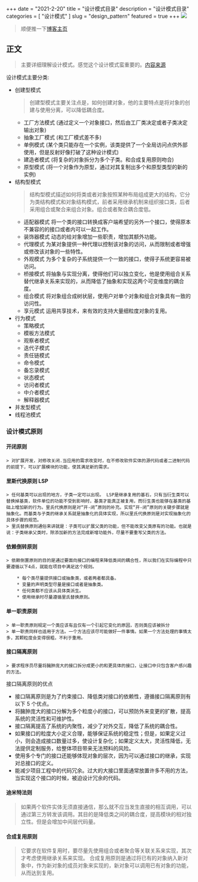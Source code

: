 +++
date = "2021-2-20"
title = "设计模式目录"
description = "设计模式目录"
categories = [
    "设计模式"
]
slug = "design_pattern"
featured = true
+++
![](https://gitee.com/lalalaxiaowifi/pictures/raw/master/image/%E6%97%A5%E5%B8%B8%E6%90%AC%E7%A0%96%E5%A4%B4.png)
> 顺便推一下[博客主页](http://lalalaxiaowifi.gitee.io/pictures/) 
## 正文
> 主要详细理解设计模式。感觉这个设计模式蛮重要的。[内容来源](http://c.biancheng.net/view/1330.html)

设计模式主要分类:
* 创建型模式
    > 创建型模式主要关注点是，如何创建对象，他的主要特点是将对象的创建与使用分离，可以降低耦合度。
    * 工厂方法模式 []() (通过定义一个对象接口，然后由工厂类决定或者子类决定输出对象)
    * 抽象工厂模式[]() (和工厂模式差不多)
    * 单例模式 []() (某个类只能存在一个实例，该类提供了一个全局访问点供外部使用，但是反射好像打破了这种设计模式)
    * 建造者模式 []() (将复杂的对象拆分为多个子类。和合成复用原则吻合)
    * 原型模式 []() (将一个对象作为原型，通过对其复制出多个和原型类型的新的实例)
* 结构型模式
    > 结构型模式描述如何将类或者对象按照某种布局组成更大的结构，它分为类结构模式和对象结构模式，前者采用继承机制来组织接口类，后者采用组合或聚合来组合对象。组合或者聚合耦合度低。
    * 适配器模式 []() 将一个类的接口转换成客户端希望的另外一个接口，使得原本不兼容的的接口或者内可以一起工作。
    * 装饰器模式 []() 动态的给对象增加一些职责，增加其额外功能。
    * 代理模式 []() 为某对象提供一种代理以控制该对象的访问，从而限制或者增强或修改该对象的一些特性。
    * 外观模式 []() 为多个复杂的子系统提供一个一致的接口，使得子系统更容易被访问。
    * 桥接模式 []() 将抽象与实现分离，使得他们可以独立变化，他是使用组合关系替代继承关系来实现的，从而降低了抽象和实现这两个可变维度的耦合度。
    * 组合模式 []() 将对象组合成树状层，使用户对单个对象和组合对象具有一致的访问性。
    * 享元模式 []() 运用共享技术，来有效的支持大量细粒度对象的复用。
* 行为模式
    * 策略模式
    * 模板方法模式
    * 观察者模式
    * 迭代子模式
    * 责任链模式
    * 命令模式
    * 备忘录模式
    * 状态模式
    * 访问者模式
    * 中介者模式
    * 解释器模式
* 并发型模式
* 线程池模式  

### 设计模式原则
#### 开闭原则
    > 对扩展开发，对修改关闭.当应用的需求改变时，在不修改软件实体的源代码或者二进制代码的前提下，可以扩展模块的功能，使其满足新的需求。
#### 里斯代换原则 LSP
    > 任何基类可以出现的地方，子类一定可以出现。 LSP是继承复用的基石，只有当衍生类可以替换掉基类，软件单位的功能不受到影响时，基类才能真正被复用，而衍生类也能够在基类的基础上增加新的行为。里氏代换原则是对“开-闭”原则的补充。实现“开-闭”原则的关键步骤就是抽象化。而基类与子类的继承关系就是抽象化的具体实现，所以里氏代换原则是对实现抽象化的具体步骤的规范。
    > 里氏替换原则通俗来讲就是：子类可以扩展父类的功能，但不能改变父类原有的功能。也就是说：子类继承父类时，除添加新的方法完成新增功能外，尽量不要重写父类的方法。
#### 依赖倒转原则
    > 依赖倒置原则的目的是通过要面向接口的编程来降低类间的耦合性，所以我们在实际编程中只要遵循以下4点，就能在项目中满足这个规则。
       
        * 每个类尽量提供接口或抽象类，或者两者都具备。
        * 变量的声明类型尽量是接口或者是抽象类。
        * 任何类都不应该从具体类派生。
        * 使用继承时尽量遵循里氏替换原则。
#### 单一职责原则
    > 单一职责原则规定一个类应该有且仅有一个引起它变化的原因，否则类应该被拆分
    > 单一职责同样也适用于方法。一个方法应该尽可能做好一件事情。如果一个方法处理的事情太多，其颗粒度会变得很粗，不利于重用。
####  接口隔离原则
    > 要求程序员尽量将臃肿庞大的接口拆分成更小的和更具体的接口，让接口中只包含客户感兴趣的方法。
  
接口隔离原则的优点
  * 接口隔离原则是为了约束接口、降低类对接口的依赖性，遵循接口隔离原则有以下 5 个优点。
  * 将臃肿庞大的接口分解为多个粒度小的接口，可以预防外来变更的扩散，提高系统的灵活性和可维护性。
  * 接口隔离提高了系统的内聚性，减少了对外交互，降低了系统的耦合性。
  * 如果接口的粒度大小定义合理，能够保证系统的稳定性；但是，如果定义过小，则会造成接口数量过多，使设计复杂化；如果定义太大，灵活性降低，无法提供定制服务，给整体项目带来无法预料的风险。
  * 使用多个专门的接口还能够体现对象的层次，因为可以通过接口的继承，实现对总接口的定义。
  * 能减少项目工程中的代码冗余。过大的大接口里面通常放置许多不用的方法，当实现这个接口的时候，被迫设计冗余的代码。

#### 迪米特法则
> 如果两个软件实体无须直接通信，那么就不应当发生直接的相互调用，可以通过第三方转发该调用。其目的是降低类之间的耦合度，提高模块的相对独立性。但是会增加中间层代码量。
#### 合成复用原则
> 它要求在软件复用时，要尽量先使用组合或者聚合等关联关系来实现，其次才考虑使用继承关系来实现。
> 合成复用原则是通过将已有的对象纳入新对象中，作为新对象的成员对象来实现的，新对象可以调用已有对象的功能，从而达到复用。





















